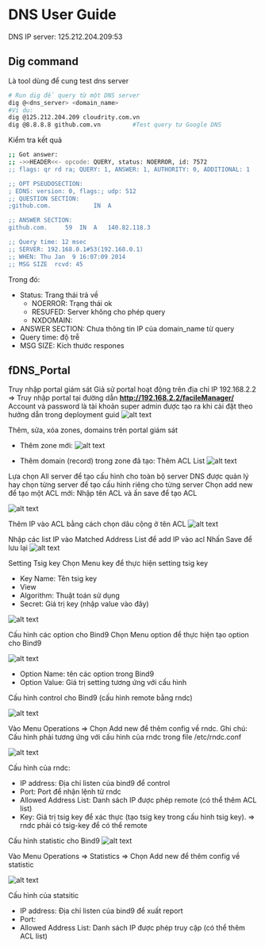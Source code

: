 # DNS User Guide 

DNS IP server: 125.212.204.209:53
## Dig command

Là tool dùng để cung test dns server

```bash
# Run dig để query từ một DNS server
dig @<dns_server> <domain_name>
#Ví dụ:
dig @125.212.204.209 cloudrity.com.vn
dig @8.8.8.8 github.com.vn         #Test query tư Google DNS        
```

Kiểm tra kết quả

```bash
;; Got answer:
;; ->>HEADER<<- opcode: QUERY, status: NOERROR, id: 7572
;; flags: qr rd ra; QUERY: 1, ANSWER: 1, AUTHORITY: 0, ADDITIONAL: 1

;; OPT PSEUDOSECTION:
; EDNS: version: 0, flags:; udp: 512
;; QUESTION SECTION:
;github.com.			IN	A

;; ANSWER SECTION:
github.com.		59	IN	A	140.82.118.3

;; Query time: 12 msec
;; SERVER: 192.168.0.1#53(192.168.0.1)
;; WHEN: Thu Jan  9 16:07:09 2014
;; MSG SIZE  rcvd: 45
```
Trong đó:

- Status: Trang thái trả về 
	- NOERROR: Trạng thái ok
	- RESUFED: Server không cho phép query
	- NXDOMAIN: 
-  ANSWER SECTION: Chưa thông tin IP của domain_name từ query
- Query time: độ trễ
- MSG SIZE: Kích thước respones

## fDNS_Portal
Truy nhập portal giám sát
Giả sử portal hoạt động trên địa chỉ IP 192.168.2.2
=> Truy nhập portal tại đường dẫn **http://192.168.2.2/facileManager/**
Account và password là tài khoản super admin được tạo ra khi cài đặt theo hướng dẫn trong deployment guid
![alt text][PORTAL]

[PORTAL]: https://github.com/octvitasut/fDNS/blob/master/common/images/portal.png "Màn hình login portal giám sát"

Thêm, sửa, xóa zones, domains trên portal giám sát
- Thêm zone mới:
![alt text][PORTAL]

[PORTAL]: https://github.com/octvitasut/fDNS/blob/master/common/images/add_zone.png "Add new zone"

- Thêm domain (record) trong zone đã tạo:
Thêm ACL List
![alt text][ACL_LIST]

[ACL_LIST]: https://github.com/octvitasut/fDNS/blob/master/common/images/acl_list.png "ACL"

Lựa chọn All server để tạo cấu hình cho toàn bộ server DNS được quản lý hay chọn từng server để tạo cấu hình riêng cho từng server
Chọn add new để tạo một ACL mới:
Nhập tên ACL và ấn save để tạo ACL

![alt text][ACL_LIST_NEW]

[ACL_LIST_NEW]: https://github.com/octvitasut/fDNS/blob/master/common/images/acl_list_add_new.png "ACL add new"

Thêm IP vào ACL bằng cách chọn dâu cộng ở tên ACL
![alt text][ACL_LIST_ADD_IP]

[ACL_LIST_ADD_IP]: https://github.com/octvitasut/fDNS/blob/master/common/images/acl_list_add_IP1.png "ACL add IP"

Nhập các list IP vào Matched Address List để add IP vào acl
Nhấn Save để lưu lại
![alt text][ACL_LIST_ADD_IP2]

[ACL_LIST_ADD_IP2]: https://github.com/octvitasut/fDNS/blob/master/common/images/acl_list_add_IP2.png "ACL add IP"

Setting Tsig key
Chọn Menu key để thực hiện setting tsig key
- Key Name: Tên tsig key
- View
- Algorithm: Thuật toán sử dụng
- Secret: Giá trị key (nhập value vào đây)

![alt text][TSIG_KEY]

[TSIG_KEY]: https://github.com/octvitasut/fDNS/blob/master/common/images/tsig_key.png "add tsig key"

Cấu hình các option cho Bind9
Chọn Menu option để thực hiện  tạo option cho Bind9

![alt text][BIND9_OPTION]

[BIND9_OPTION]: https://github.com/octvitasut/fDNS/blob/master/common/images/bind9_options.png "Bind9 Option"

- Option Name: tên các option trong Bind9
- Option Value: Giá trị setting tương ứng với cấu hình

Cấu hình control cho Bind9 (cấu hình remote bằng rndc)

![alt text][RNDC_CONTROL]

[RNDC_CONTROL]: https://github.com/octvitasut/fDNS/blob/master/common/images/rndc_control.png "rndc control"

Vào Menu Operations => Chọn Add new để thêm config về rndc.
Ghi chú: Cấu hình phải tương ứng với cấu hình của rndc trong file /etc/rndc.conf

![alt text][RNDC_CONFIG]

[RNDC_CONFIG]: https://github.com/octvitasut/fDNS/blob/master/common/images/rndc_config.png "rndc config"

Cấu hình của rndc:
- IP address: Địa chỉ listen của bind9 để control
- Port: Port để nhận lệnh từ rndc
- Allowed Address List: Danh sách IP được phép remote (có thể thêm ACL list)
- Key: Giá trị tsig key để xác thực (tạo tsig key trong cấu hình tsig key). => rndc phải có tsig-key để có thể remote

Cấu hình statistic cho Bind9
![alt text][STATISTIC]

[STATISTIC]: https://github.com/octvitasut/fDNS/blob/master/common/images/statistic.png "statistic"

Vào Menu Operations => Statistics => Chọn Add new để thêm config về statistic

![alt text][STATISTIC_CONFIG]

[STATISTIC_CONFIG]: https://github.com/octvitasut/fDNS/blob/master/common/images/statistic_config.png "statistic config"

Cấu hình của statsitic
- IP address: Địa chỉ listen của bind9 để xuất report
- Port: 
- Allowed Address List: Danh sách IP được phép truy cập (có thể thêm ACL list)






